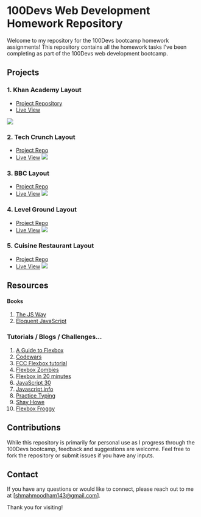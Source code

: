 # 100Devs Web Development Homework Repository

Welcome to my repository for the 100Devs bootcamp homework assignments! This repository  contains all the homework tasks I've been completing  as part of the 100Devs web development bootcamp.

## Projects

### 1. Khan Academy Layout

- [Project Repository](https://github.com/MahmoodHashem/100devs/tree/main/class-8-11/khan%20Academy)
- [Live View](https://mahmoodhashem.github.io/100devs/class-8-11/khan%20Academy/index.html)

![](https://communitytaught.org/img/resources/khan-academy.png)

### 2. Tech Crunch Layout

- [Project Repo](https://github.com/MahmoodHashem/100devs/tree/main/class-8-11/tech%20crunch)
- [Live View](https://mahmoodhashem.github.io/100devs/class-8-11/tech%20crunch/index.html)
![](https://communitytaught.org/img/resources/techcrunch.png)

### 3. BBC Layout

- [Project Repo](https://github.com/MahmoodHashem/100devs/tree/main/bbc)
- [Live View](https://mahmoodhashem.github.io/100devs/bbc/index.html)
![](https://communitytaught.org/img/resources/bbc-image.png)

### 4. Level Ground Layout

- [Project Repo](https://github.com/MahmoodHashem/100devs/tree/main/class-8-11/level-ground)
- [Live View](https://mahmoodhashem.github.io/100devs/class-8-11/level-ground/index.html)
![](https://communitytaught.org/img/resources/level-ground.png)

### 5. Cuisine Restaurant Layout

- [Project Repo](https://github.com/MahmoodHashem/100devs/tree/main/class-8-11/restuarant)
- [Live View](https://mahmoodhashem.github.io/100devs/class-8-11/restuarant/index.html)
![](https://communitytaught.org/img/resources/restaurant.png)

## Resources

#### Books

1. [The JS Way](https://github.com/thejsway/thejsway/tree/master)
2. [Eloquent JavaScript](https://eloquentjavascript.net/)

### Tutorials / Blogs / Challenges... 

1. [A Guide to Flexbox](https://css-tricks.com/snippets/css/a-guide-to-flexbox/)
2. [Codewars](https://www.codewars.com)
3. [FCC Flexbox tutorial](https://www.freecodecamp.org/news/css-flexbox-tutorial-with-cheatsheet/)
4. [Flexbox Zombies](https://mastery.games/flexboxzombies/)
5. [Flexbox in 20 minutes](https://youtu.be/JJSoEo8JSnc)
6. [JavaScript 30](https://javascript30.com/)
7. [Javascript.info](https://javascript.info)
8. [Practice Typing ](https://www.keybr.com/)
9. [Shay Howe](https://learn.shayhowe.com)
10. [Flexbox Froggy](http://flexboxfroggy.com/)

## Contributions

While this repository is primarily for personal use as I progress through the 100Devs bootcamp, feedback and suggestions are welcome. Feel free to fork the repository or submit issues if you have any inputs.

## Contact

If you have any questions or would like to connect, please reach out to me at [shmahmoodham143@gmail.com].

Thank you for visiting!
